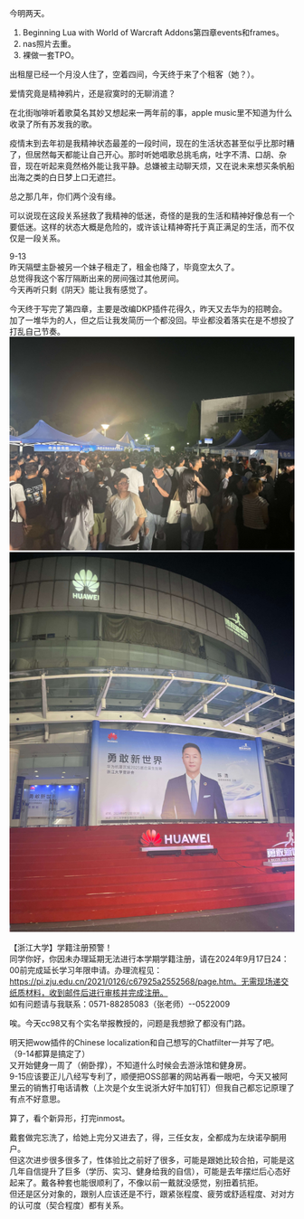 今明两天。
1. Beginning Lua with World of Warcraft Addons第四章events和frames。
2. nas照片去重。
3. 裸做一套TPO。

出租屋已经一个月没人住了，空着四间，今天终于来了个租客（她？）。

爱情究竟是精神鸦片，还是寂寞时的无聊消遣？

在北街咖啡听着歌莫名其妙又想起来一两年前的事，apple music里不知道为什么收录了所有苏发我的歌。

疫情末到去年初是我精神状态最差的一段时间，现在的生活状态甚至似乎比那时糟了，但居然每天都能让自己开心。那时听她唱歌总挑毛病，吐字不清、口胡、杂音，现在听起来竟然格外能让我平静。总嫌被主动聊天烦，又在说未来想买条帆船出海之类的白日梦上口无遮拦。

总之那几年，你们两个没有缘。

可以说现在这段关系拯救了我精神的低迷，奇怪的是我的生活和精神好像总有一个要低迷。这样的状态大概是危险的，或许该让精神寄托于真正满足的生活，而不仅仅是一段关系。

9-13  
昨天隔壁主卧被另一个妹子租走了，租金也降了，毕竟空太久了。  
总觉得我这个客厅隔断出来的房间强过其他房间。  
今天再听只剩《阴天》能让我有感觉了。

今天终于写完了第四章，主要是改编DKP插件花得久，昨天又去华为的招聘会。  
加了一堆华为的人，但之后让我发简历一个都没回。毕业都没着落实在是不想投了打乱自己节奏。  
![遥遥领先](/assets/IMG_9678.jpeg)  
![遥遥领先](/assets/IMG_9684.jpeg)

【浙江大学】学籍注册预警！  
同学你好，你因未办理延期无法进行本学期学籍注册，请在2024年9月17日24：00前完成延长学习年限申请。办理流程见：https://pi.zju.edu.cn/2021/0126/c67925a2552568/page.htm。无需现场递交纸质材料，收到邮件后进行审核并完成注册。  
如有问题请与我联系：0571-88285083（张老师）--0522009

唉。今天cc98又有个实名举报教授的，问题是我想掀了都没有门路。

明天把wow插件的Chinese localization和自己想写的Chatfilter一并写了吧。
（9-14都算是搞定了）  
又开始健身一周了（俯卧撑），不知道什么时候会去游泳馆和健身房。  
9-15应该要正儿八经写专利了，顺便把OSS部署的网站再看一眼吧，今天又被阿里云的销售打电话请教（上次是个女生说浙大好牛加钉钉）但我自己都忘记原理了有点不好意思。

算了，看个新异形，打完inmost。

戴套做完忘洗了，给她上完分又进去了，得，三任女友，全都成为左炔诺孕酮用户。  
但这次进步很多很多了，性体验比之前好了很多，可能是跟她比较合拍，可能是这几年自信提升了巨多（学历、实习、健身给我的自信），可能是去年摆烂后心态好起来了。戴各种套也能很顺利了，不像以前一戴就没感觉，别扭着抗拒。  
但还是区分对象的，跟别人应该还是不行，跟紧张程度、疲劳或舒适程度、对对方的认可度（契合程度）都有关系。